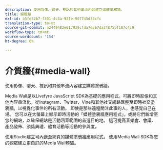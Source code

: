 ```yaml
---
description: 使用影像、聊天、視訊和其他串流內容建立媒體塗鴉牆。
title: 媒體牆
exl-id: b5fe52b7-f301-4c3a-92fe-907745d33cfc
translation-type: tm+mt
source-git-commit: a2449482e617939cfda7e367da34875bf187c4c9
workflow-type: tm+mt
source-wordcount: '154'
ht-degree: 0%

---
```


# 介質牆{#media-wall}

使用影像、聊天、視訊和其他串流內容建立媒體塗鴉牆。

Media Wall是以Livefyre JavaScript SDK為基礎的應用程式，可將即時影像和其他內容串流化，從Instagram、Twitter、Vine和其他社交網路匯整至即時社交塗鴉牆，以視覺化事件的所有活動。 即使是那些遠程關注此事的人，也感覺自己在場。 您可以在大螢幕上顯示即時活動的「媒體塗鴉牆應用程式」，或將它們新增至您的網站，以確保網站是活動涵蓋範圍的首選目的地。 這可提高音樂會、會議、產品發佈、頒獎典禮、體育活動等活動的參與度。

使用Studio建立可內嵌至網頁的媒體塗鴉牆應用程式。 使用Media Wall SDK為您的觀眾建立更自訂的Media Wall體驗。

